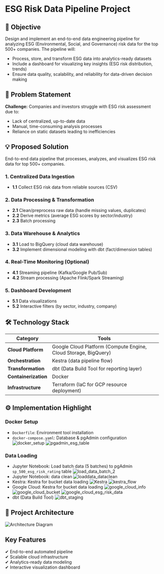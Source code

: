 # ESG Risk Data Pipeline Project

## 📌 Objective
Design and implement an end-to-end data engineering pipeline for analyzing ESG (Environmental, Social, and Governance) risk data for the top 500+ companies. The pipeline will:
- Process, store, and transform ESG data into analytics-ready datasets
- Include a dashboard for visualizing key insights (ESG risk distribution, trends)
- Ensure data quality, scalability, and reliability for data-driven decision making

## 🚀 Problem Statement
**Challenge:** Companies and investors struggle with ESG risk assessment due to:
- Lack of centralized, up-to-date data
- Manual, time-consuming analysis processes
- Reliance on static datasets leading to inefficiencies

## 💡 Proposed Solution
End-to-end data pipeline that processes, analyzes, and visualizes ESG risk data for top 500+ companies.

### 1. Centralized Data Ingestion
- **1.1** Collect ESG risk data from reliable sources (CSV)

### 2. Data Processing & Transformation
- **2.1** Clean/preprocess raw data (handle missing values, duplicates)
- **2.2** Derive metrics (average ESG scores by sector/industry)
- **2.3** Batch processing 

### 3. Data Warehouse & Analytics
- **3.1** Load to BigQuery (cloud data warehouse)
- **3.2** Implement dimensional modeling with dbt (fact/dimension tables)

### 4. Real-Time Monitoring (Optional)
- **4.1** Streaming pipeline (Kafka/Google Pub/Sub)
- **4.2** Stream processing (Apache Flink/Spark Streaming)

### 5. Dashboard Development
- **5.1** Data visualizations
- **5.2** Interactive filters (by sector, industry, company)

## 🛠 Technology Stack
| Category          | Tools                                                                 |
|-------------------|-----------------------------------------------------------------------|
| **Cloud Platform**| Google Cloud Platform (Compute Engine, Cloud Storage, BigQuery)       |
| **Orchestration** | Kestra (data pipeline flow)                                          |
| **Transformation**| dbt (Data Build Tool for reporting layer)                            |
| **Containerization** | Docker                                 |
| **Infrastructure**| Terraform (IaC for GCP resource deployment)                          |

## ⚙️ Implementation Highlight
### Docker Setup
   - `Dockerfile`: Environment tool installation
   - `docker-compose.yaml`: Database & pgAdmin configuration
![docker_setup](https://github.com/user-attachments/assets/a2c225b6-feca-43bb-91ce-6ec855da7cd6)
![pgadmin_esg_table](https://github.com/user-attachments/assets/778cdcf2-4daa-42b8-b968-4cb1ff3998cb)

### Data Loading
   - Jupyter Notebook: Load batch data (5 batches) to pgAdmin `sp_500_esg_risk_rating` table
![load_data_batch_2](https://github.com/user-attachments/assets/4e8cafdd-efc1-4ac1-ab51-9049d3a4de51)
   - Jupyter Notebook: data clean
![loaddata_dataclean](https://github.com/user-attachments/assets/4e793c6e-0d6f-4116-ba86-8c93f84381fa)
   - Kestra: Kestra for bucket data loading
![Kestra](https://github.com/user-attachments/assets/0490da56-9cc8-41f7-b166-7e277091cd5d)
![kestra_flow](https://github.com/user-attachments/assets/c5c9fd42-599c-43db-b1ab-2cb0a1fc02ea)
   - Google Cloud: Kestra for bucket data loading
![google_cloud_info](https://github.com/user-attachments/assets/ff3a6669-5451-42ee-adbc-8370768fddd5)
![google_cloud_bucket](https://github.com/user-attachments/assets/160e5d63-fe01-4c31-99d6-9190e144eb25)
![google_cloud_esg_risk_data](https://github.com/user-attachments/assets/d36cae1c-36f2-4526-ba38-7e34e3f5f61a)
   - dbt (Data Build Tool)
![dbt_staging](https://github.com/user-attachments/assets/0300b1cd-b6b3-4bbe-8c91-786b4cf0e03d)

## 📐 Project Architecture
![Architecture Diagram](https://github.com/user-attachments/assets/8a8859f7-f15c-4f6f-8f8d-4c8dcba6663e)

## Key Features
✔ End-to-end automated pipeline  
✔ Scalable cloud infrastructure  
✔ Analytics-ready data modeling  
✔ Interactive visualization dashboard  
